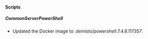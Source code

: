 
#### Scripts

##### CommonServerPowerShell

- Updated the Docker image to: *demisto/powershell:7.4.6.117357*.
